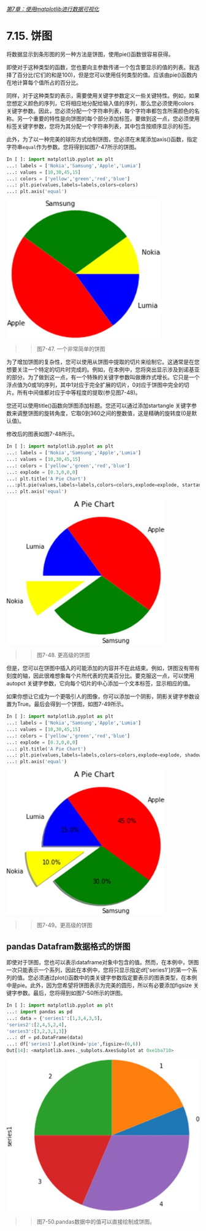 
[*第7章：使用matplotlib进行数据可视化*](./README.md)


# 7.15. 饼图

将数据显示到条形图的另一种方法是饼图，使用pie()函数很容易获得。

即使对于这种类型的函数，您也要向主参数传递一个包含要显示的值的列表。我选择了百分比(它们的和是100)，但是您可以使用任何类型的值。应该由pie()函数内在地计算每个值所占的百分比。

同样，对于这种类型的表示，需要使用关键字参数定义一些关键特性。例如，如果您想定义颜色的序列，它将相应地分配给输入值的序列，那么您必须使用colors 关键字参数。因此，您必须分配一个字符串列表，每个字符串都包含所需颜色的名称。另一个重要的特性是向饼图的每个部分添加标签。要做到这一点，您必须使用标签关键字参数，您将为其分配一个字符串列表，其中包含按顺序显示的标签。

此外，为了以一种完美的球形方式绘制饼图，您必须在末尾添加axis()函数，指定字符串`equal`作为参数。您将得到如图7-47所示的饼图。

```python
In [ ]: import matplotlib.pyplot as plt
...: labels = ['Nokia','Samsung','Apple','Lumia']
...: values = [10,30,45,15]
...: colors = ['yellow','green','red','blue']
...: plt.pie(values,labels=labels,colors=colors)
...: plt.axis('equal')
```

![Figure 7-47](images/figure-7-47.png)
>> 图7-47. 一个非常简单的饼图

为了增加饼图的复杂性，您可以使用从饼图中提取的切片来绘制它。这通常是在您想要关注一个特定的切片时完成的。例如，在本例中，您将突出显示涉及到诺基亚的部分。为了做到这一点，有一个特殊的关键字参数叫做爆炸式增长。它只是一个浮点值为0或1的序列，其中1对应于完全扩展的切片，0对应于饼图中完全的切片。所有中间值都对应于中等程度的提取(参见图7-48)。

您还可以使用title()函数向饼图添加标题。您还可以通过添加startangle 关键字参数来调整饼图的旋转角度，它取0到360之间的整数值，这是精确的旋转度(0是默认值)。

修改后的图表如图7-48所示。

```python
In [ ]: import matplotlib.pyplot as plt
...: labels = ['Nokia','Samsung','Apple','Lumia']
...: values = [10,30,45,15]
...: colors = ['yellow','green','red','blue']
...: explode = [0.3,0,0,0]
...: plt.title('A Pie Chart')
...:plt.pie(values,labels=labels,colors=colors,explode=explode, startangle=180)
...: plt.axis('equal')
```

![Figure 7-48](images/figure-7-48.png)
>> 图7-48. 更高级的饼图

但是，您可以在饼图中插入的可能添加的内容并不在此结束。例如，饼图没有带有刻度的轴，因此很难想象每个片所代表的完美百分比。要克服这一点，可以使用autopct 关键字参数，它向每个切片的中心添加一个文本标签，显示相应的值。

如果你想让它成为一个更吸引人的图像，你可以添加一个阴影，阴影关键字参数设置为True。最后会得到一个饼图，如图7-49所示。

```python
In [ ]: import matplotlib.pyplot as plt
...: labels = ['Nokia','Samsung','Apple','Lumia']
...: values = [10,30,45,15]
...: colors = ['yellow','green','red','blue']
...: explode = [0.3,0,0,0]
...: plt.title('A Pie Chart')
...: plt.pie(values,labels=labels,colors=colors,explode=explode, shadow=True,autopct='%1.1f%%',startangle=180)
...: plt.axis('equal')
```

![Figure 7-49](images/figure-7-49.png)
>> 图7-49。更高级的饼图

## pandas Datafram数据格式的饼图

即使对于饼图，您也可以表示dataframe对象中包含的值。然而，在本例中，饼图一次只能表示一个系列，因此在本例中，您将只显示指定df['series1']的第一个系列的值。您必须通过plot()函数中的类关键字参数指定要表示的图表类型，在本例中是pie。此外，因为您希望将饼图表示为完美的圆形，所以有必要添加figsize 关键字参数。最后，您将得到如图7-50所示的饼图。

```python
In [ ]: import matplotlib.pyplot as plt
...: import pandas as pd
...: data = {'series1':[1,3,4,3,5],
'series2':[2,4,5,2,4],
'series3':[3,2,3,1,3]}
...: df = pd.DataFrame(data)
...: df['series1'].plot(kind='pie',figsize=(6,6))
Out[14]: <matplotlib.axes._subplots.AxesSubplot at 0xe1ba710>
```

![Figure 7-50](images/figure-7-50.png)
>> 图7-50.pandas数据中的值可以直接绘制成饼图。

